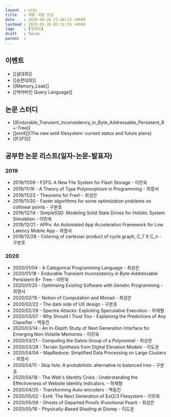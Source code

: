 ```yaml
---
layout  : wiki
title   : 계룡 개발 모임
date    : 2020-04-28 21:48:13 +0900
lastmod : 2022-03-26 03:31:55 +0900
tags    : [계개모]
draft   : false
parent  :
---
```


## 이벤트
 * [[설대회]]
 * [[송편대회]]
 * [[Memory_Leak]]
 * [[썩어버린 Query Language]]
## 논문 스터디
 * [[Endurable_Transient_Inconsistency_in_Byte_Addressable_Persistent_B+-Tree]]
 * [[ext4]]{The new ext4 filesystem: current status and future plans}
 * [[F2FS]]

## 공부한 논문 리스트(일자-논문-발표자)
### 2019
* 2019/11/09 - F2FS: A New File System for Flash Storage - 이민욱
* 2019/11/16 - A Theory of Type Polymorphism in Programming - 최영서
* 2019/11/23 - Theorems for Free! - 최성은
* 2019/11/30 - Faster algorithms for some optimization problems on collinear points - 구본호
* 2019/12/14 - SimpleSSD: Modeling Solid State Drives for Holistic System Simulation - 이민욱
* 2019/12/21 - APPx: An Automated App Acceleration Framework for Low Latency Mobile App - 최영서
* 2019/12/28 - Coloring of cartesian product of cycle graph, C_7 X C_n - 구본호
### 2020
* 2020/01/04 - A Categorical Programming Language - 최성은
* 2020/01/18 - Endurable Transient Inconsistency in Byte-Addressable Persistent B+ Tree - 이민욱
* 2020/01/25 - Optimising Existing Software with Genetic Programming - 최영서
* 2020/02/15 - Notion of Computation and Monad - 최성은
* 2020/02/22 - The dark side of UX design - 구본호
* 2020/02/29 - Spectre Attacks: Exploiting Speculative Execution - 하재형
* 2020/03/07 - Why Should I Trust You - Explaining the Predictions of Any Classifier - 백동진
* 2020/03/14 - An In-Depth Study of Next Generation Interface for Emerging Non-Volatile Memories - 이민욱
* 2020/03/21 - Computing the Galois Group of a Polynomial - 최성은
* 2020/03/28 - Terrain Synthesis from Digital Elevation Models - 이도운
* 2020/04/04 - MapReduce: Simplified Data Processing on Large Clusters - 최영서
* 2020/04/11 - Skip lists: A probabilistic alternative to balanced tree - 구본호
* 2020/04/18 - The Web's Identity Crisis : Understanding the Effectiveness of Website Identity Indicators. - 하재형
* 2020/04/25 - Transforming Auto-encoders - 백동진
* 2020/05/02 - Ext4: The Next Generation of Ext2/3 Filesystem - 이민욱
* 2020/05/09 - Ghosts of Departed Proofs (Functional Pearl) - 최성은
* 2020/05/16 - Physically-Based Shading at Disney - 이도운

